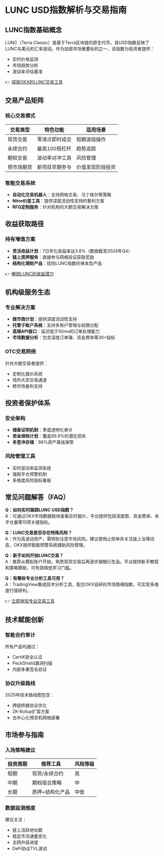 # LUNC USD指数解析与交易指南

## LUNC指数基础概念
LUNC（Terra Classic）是基于Terra区块链的原生代币，其USD指数反映了LUNC与美元的汇率波动。作为加密市场重要标的之一，该指数为投资者提供：
- 实时价格监测
- 市场趋势分析
- 波动率评估基准

👉 [探索OKX的LUNC交易工具](https://bit.ly/okx_welcome)

## 交易产品矩阵

### 核心交易模式
| 交易类型       | 特色功能                     | 适用场景               |
|----------------|------------------------------|------------------------|
| 现货交易       | 零滑点即时成交               | 短期波段操作           |
| 永续合约       | 最高100倍杠杆                | 趋势追踪               |
| 期权交易       | 波动率对冲工具               | 风险管理               |
| 预市场期货     | 新项目早期参与               | 价值发现阶段投资       |

### 智能交易系统
- **自动化交易机器人**：支持网格交易、马丁格尔等策略
- **Nitro价差工具**：提供深度流动性支持的套利方案
- **RFQ定制服务**：针对机构的大额交易解决方案

## 收益获取路径

### 持有增值方案
- **灵活收益计划**：7日年化收益率达3.8%（数据截至2024年Q4）
- **链上质押服务**：直接参与网络验证获取奖励
- **结构化理财产品**：挂钩LUNC指数的保本型产品

👉 [解锁LUNC的收益潜力](https://bit.ly/okx_welcome)

## 机构级服务生态

### 专业解决方案
- **做市商计划**：提供深度流动性支持
- **托管子账户系统**：支持多账户管理与权限分配
- **高频API接口**：延迟低于50ms的订单处理能力
- **市场数据分析**：包含深度订单簿、资金费率等30+指标

### OTC交易网络
针对大额交易者提供：
- 定制化报价系统
- 场外大宗交易通道
- 跨市场套利支持

## 投资者保护体系

### 安全架构
- **储备证明机制**：季度透明化审计
- **资金保险计划**：覆盖99.9%的潜在损失
- **多签冷存储**：98%资产离线保管

### 风险管理工具
- 实时波动率监测系统
- 强制平仓预警机制
- 多维度风险指标看板

## 常见问题解答（FAQ）

**Q：如何实时跟踪LUNC USD指数？**  
A：可通过OKX市场数据板块查看实时报价，平台提供包括深度图、资金费率、未平仓量等15项关键指标。

**Q：LUNC交易是否存在特殊风险？**  
A：作为高波动资产，需特别注意市场风险。建议使用止损单并关注链上治理动态，OKX提供智能预警系统辅助风险管理。

**Q：新手如何开始LUNC交易？**  
A：推荐从模拟账户开始，熟悉现货交易后再逐步接触衍生品。平台提供新手教程和策略模板，可有效降低学习门槛。

**Q：有哪些专业分析工具可用？**  
A：TradingView集成技术分析工具，配合OKX自研的市场情绪指数，可实现多维度行情研判。

👉 [立即体验专业交易工具](https://bit.ly/okx_welcome)

## 技术赋能创新

### 智能合约审计
所有产品均通过：
- CertiK安全认证
- PeckShield漏洞扫描
- 内部多重签名验证

### 协议升级路线
2025年技术路线图包含：
- 跨链桥接协议优化
- ZK-Rollup扩容方案
- 去中心化预言机网络部署

## 市场参与指南

### 入场策略建议
| 投资周期   | 推荐工具                 | 风险等级 |
|------------|--------------------------|----------|
| 短期       | 现货/永续合约            | 高       |
| 中期       | 期权组合策略             | 中       |
| 长期       | 质押+结构化产品          | 中低     |

### 数据监测维度
建议关注：
- 链上活跃地址数
- 稳定币流通量变化
- 主网升级进度
- DeFi协议TVL波动
